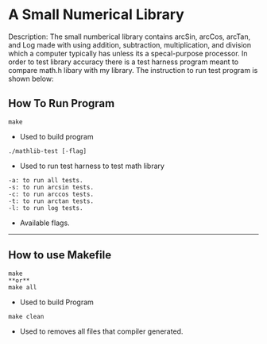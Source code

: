 # A Small Numerical Library
Description:
	The small numberical library contains arcSin, arcCos, arcTan, and Log made with using addition, subtraction, multiplication, and division which a computer typically has unless its a specal-purpose processor. In order to test library accuracy there is a test harness program meant to compare math.h libary with my library. The instruction to run test program is shown below:
## How To Run Program
```
make
```
- Used to build program
```
./mathlib-test [-flag]
```
- Used to run test harness to test math library
```
-a: to run all tests.
-s: to run arcsin tests.
-c: to run arccos tests.
-t: to run arctan tests.
-l: to run log tests.

```
- Available flags.
---

## How to use Makefile
```
make
**or**
make all
```
- Used to build Program
```
make clean
```
- Used to removes all files that compiler generated.
